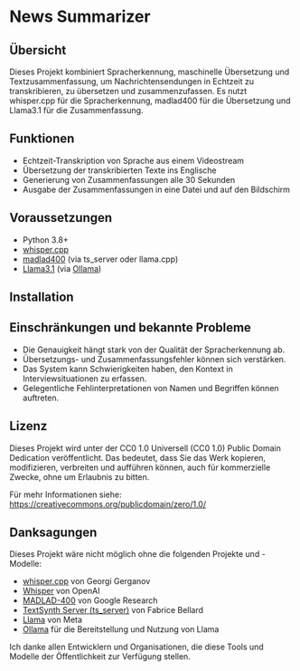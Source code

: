 # News Summarizer

## Übersicht

Dieses Projekt kombiniert Spracherkennung, maschinelle Übersetzung und Textzusammenfassung, um Nachrichtensendungen in Echtzeit zu transkribieren, zu übersetzen und zusammenzufassen. Es nutzt whisper.cpp für die Spracherkennung, madlad400 für die Übersetzung und Llama3.1 für die Zusammenfassung.

## Funktionen

- Echtzeit-Transkription von Sprache aus einem Videostream
- Übersetzung der transkribierten Texte ins Englische
- Generierung von Zusammenfassungen alle 30 Sekunden
- Ausgabe der Zusammenfassungen in eine Datei und auf den Bildschirm

## Voraussetzungen

- Python 3.8+
- [whisper.cpp](https://github.com/ggerganov/whisper.cpp)
- [madlad400](https://github.com/google-research/google-research/tree/master/madlad_400) (via ts_server oder llama.cpp)
- [Llama3.1](https://llama.meta.com/) (via [Ollama](https://github.com/ollama/ollama))

## Installation


## Einschränkungen und bekannte Probleme

- Die Genauigkeit hängt stark von der Qualität der Spracherkennung ab.
- Übersetzungs- und Zusammenfassungsfehler können sich verstärken.
- Das System kann Schwierigkeiten haben, den Kontext in Interviewsituationen zu erfassen.
- Gelegentliche Fehlinterpretationen von Namen und Begriffen können auftreten.


## Lizenz

Dieses Projekt wird unter der CC0 1.0 Universell (CC0 1.0) Public Domain Dedication veröffentlicht. Das bedeutet, dass Sie das Werk kopieren, modifizieren, verbreiten und aufführen können, auch für kommerzielle Zwecke, ohne um Erlaubnis zu bitten.

Für mehr Informationen siehe: https://creativecommons.org/publicdomain/zero/1.0/

## Danksagungen

Dieses Projekt wäre nicht möglich ohne die folgenden Projekte und -Modelle:

- [whisper.cpp](https://github.com/ggerganov/whisper.cpp) von Georgi Gerganov
- [Whisper](https://github.com/openai/whisper) von OpenAI
- [MADLAD-400](https://github.com/google-research/google-research/tree/master/madlad_400) von Google Research
- [TextSynth Server (ts_server)](https://bellard.org/ts_server/) von Fabrice Bellard
- [Llama](https://llama.meta.com/) von Meta
- [Ollama](https://github.com/ollama/ollama) für die Bereitstellung und Nutzung von Llama

Ich danke allen Entwicklern und Organisationen, die diese Tools und Modelle der Öffentlichkeit zur Verfügung stellen.
